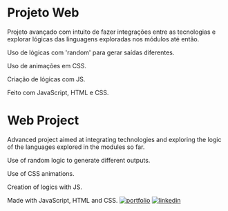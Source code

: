 
# Projeto Web 

Projeto avançado com intuito de fazer integrações entre as tecnologias e explorar lógicas das linguagens exploradas nos módulos até então.

Uso de lógicas com 'random' para gerar saídas diferentes.

Uso de animações em CSS.

Criação de lógicas com JS. 

Feito com JavaScript, HTML e CSS.

# Web Project 

Advanced project aimed at integrating technologies and exploring the logic of the languages explored in the modules so far.

Use of random logic to generate different outputs.

Use of CSS animations.

Creation of logics with JS. 

Made with JavaScript, HTML and CSS.
[![portfolio](https://img.shields.io/badge/my_portfolio-000?style=for-the-badge&logo=ko-fi&logoColor=white)](https://github.com/thpgoncalves)
[![linkedin](https://img.shields.io/badge/linkedin-0A66C2?style=for-the-badge&logo=linkedin&logoColor=white)](https://www.linkedin.com/in/thiago-pereira-goncalves/)


